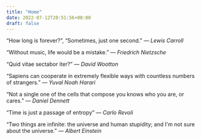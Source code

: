 ```yaml
---
title: "Home"
date: 2022-07-12T20:51:56+08:00
draft: false
---
```


“How long is forever?”, “Sometimes, just one second.”  ― _Lewis Carroll_ 

“Without music, life would be a mistake.”  ― _Friedrich Nietzsche_

“Quid vitae sectabor iter?” — _David Wootton_

“Sapiens can cooperate in extremely flexible ways with countless numbers of strangers.” ― _Yuval Noah Harari_

“Not a single one of the cells that compose you knows who you are, or cares.” ― _Daniel Dennett_

“Time is just a passage of entropy”  ― _Carlo Revoli_

“Two things are infinite: the universe and human stupidity; and I'm not sure about the universe.” ― _Albert Einstein_